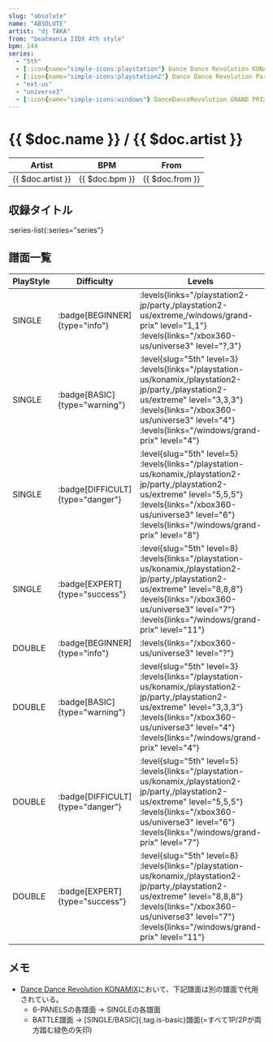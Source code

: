 ```yaml
---
slug: "absolute"
name: "ABSOLUTE"
artist: "dj TAKA"
from: "beatmania IIDX 4th style"
bpm: 144
series:
  - "5th"
  - [:icon{name="simple-icons:playstation"} Dance Dance Revolution KONAMIX :icon{name="flag:us-4x3"}](/playstation-us/konamix)
  - [:icon{name="simple-icons:playstation2"} Dance Dance Revolution Party Collection :icon{name="flag:jp-4x3"}](/playstation2-jp/party)
  - "ext-us"
  - "universe3"
  - [:icon{name="simple-icons:windows"} DanceDanceRevolution GRAND PRIX (グランプリプレー)](/windows/grand-prix)
---
```


# {{ $doc.name }} / {{ $doc.artist }}

|Artist|BPM|From|
|------|---|----|
|{{ $doc.artist }}|{{ $doc.bpm }}|{{ $doc.from }}|

## 収録タイトル

:series-list{:series="series"}

## 譜面一覧

|PlayStyle|Difficulty|Levels|Notes|Movie|
|---------|----------|------|-----|-----|
|SINGLE| :badge[BEGINNER]{type="info"}| :levels{links="/playstation2-jp/party,/playstation2-us/extreme,/windows/grand-prix" level="1,1"} :levels{links="/xbox360-us/universe3" level="?,3"}|123/0||
|SINGLE| :badge[BASIC]{type="warning"}|<div class="field is-grouped is-grouped-multiline"> :level{slug="5th" level=3} :levels{links="/playstation-us/konamix,/playstation2-jp/party,/playstation2-us/extreme" level="3,3,3"} :levels{links="/xbox360-us/universe3" level="4"}  :levels{links="/windows/grand-prix" level="4"}</div>|142/0||
|SINGLE| :badge[DIFFICULT]{type="danger"}|<div class="field is-grouped is-grouped-multiline"> :level{slug="5th" level=5} :levels{links="/playstation-us/konamix,/playstation2-jp/party,/playstation2-us/extreme" level="5,5,5"} :levels{links="/xbox360-us/universe3" level="6"}  :levels{links="/windows/grand-prix" level="8"}</div>|252/0||
|SINGLE| :badge[EXPERT]{type="success"}|<div class="field is-grouped is-grouped-multiline"> :level{slug="5th" level=8} :levels{links="/playstation-us/konamix,/playstation2-jp/party,/playstation2-us/extreme" level="8,8,8"} :levels{links="/xbox360-us/universe3" level="7"}  :levels{links="/windows/grand-prix" level="11"}</div>|311/0||
|DOUBLE| :badge[BEGINNER]{type="info"}|<div class="field is-grouped is-grouped-multiline"> :levels{links="/xbox360-us/universe3" level="?"}</div>|||
|DOUBLE| :badge[BASIC]{type="warning"}|<div class="field is-grouped is-grouped-multiline"> :level{slug="5th" level=3} :levels{links="/playstation-us/konamix,/playstation2-jp/party,/playstation2-us/extreme" level="3,3,3"} :levels{links="/xbox360-us/universe3" level="4"}  :levels{links="/windows/grand-prix" level="4"}</div>|135/0||
|DOUBLE| :badge[DIFFICULT]{type="danger"}|<div class="field is-grouped is-grouped-multiline"> :level{slug="5th" level=5} :levels{links="/playstation-us/konamix,/playstation2-jp/party,/playstation2-us/extreme" level="5,5,5"} :levels{links="/xbox360-us/universe3" level="6"}  :levels{links="/windows/grand-prix" level="7"}</div>|215/0||
|DOUBLE| :badge[EXPERT]{type="success"}|<div class="field is-grouped is-grouped-multiline"> :level{slug="5th" level=8} :levels{links="/playstation-us/konamix,/playstation2-jp/party,/playstation2-us/extreme" level="8,8,8"} :levels{links="/xbox360-us/universe3" level="7"}  :levels{links="/windows/grand-prix" level="11"}</div>|303/0||

## メモ

- [Dance Dance Revolution KONAMIX](/playstation-us/konamix)において、下記譜面は別の譜面で代用されている。
  - 6-PANELSの各譜面 → SINGLEの各譜面
  - BATTLE譜面 → [SINGLE/BASIC]{.tag.is-basic}譜面(=すべて1P/2Pが両方踏む緑色の矢印)
